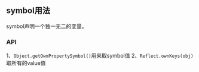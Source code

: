 ## symbol用法

symbol声明一个独一无二的变量。
 
 
 ### API
 1、`Object.getOwnPropertySymbol()`用来取symbol值
 2、`Reflect.ownKeys(obj)`取所有的value值